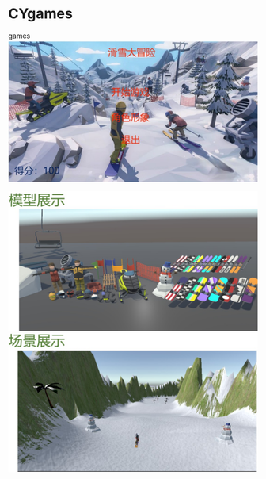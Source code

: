# CYgames
games
<img src="https://github.com/CYqiang-sc/CYgames/blob/master/Assets/Images/1.jpg?raw=true"/>

<img src="https://github.com/CYqiang-sc/CYgames/blob/master/Assets/Images/2.jpg?raw=true"/>

<img src="https://github.com/CYqiang-sc/CYgames/blob/master/Assets/Images/3.jpg?raw=true"/>
